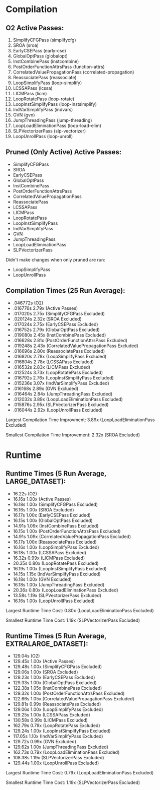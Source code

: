 # Compilation

## O2 Active Passes: 
1. SimplifyCFGPass (simplifycfg)
2. SROA (sroa)
3. EarlyCSEPass (early-cse)
4. GlobalOptPass (globalopt)
5. InstCombinePass (instcombine)
6. PostOrderFunctionAttrsPass (function-attrs)
7. CorrelatedValuePropagationPass (correlated-propagation)
8. ReassociatePass (reassociate)
9. LoopSimplifyPass (loop-simplify)
10. LCSSAPass (lcssa)
11. LICMPass (licm)
12. LoopRotatePass (loop-rotate)
13. LoopInstSimplifyPass (loop-instsimplify)
14. IndVarSimplifyPass (indvars)
15. GVN (gvn)
16. JumpThreadingPass (jump-threading)
17. LoopLoadEliminationPass (loop-load-elim)
18. SLPVectorizerPass (slp-vectorizer)
19. LoopUnrollPass (loop-unroll)

## Pruned (Only Active) Active Passes:
* SimplifyCFGPass
* SROA
* EarlyCSEPass
* GlobalOptPass
* InstCombinePass
* PostOrderFunctionAttrsPass
* CorrelatedValuePropagationPass
* ReassociatePass
* LCSSAPass
* LICMPass
* LoopRotatePass
* LoopInstSimplifyPass
* IndVarSimplifyPass
* GVN
* JumpThreadingPass
* LoopLoadEliminationPass
* SLPVectorizerPass

Didn't make changes when only pruned are run:
* LoopSimplifyPass
* LoopUnrollPass

## Compilation Times (25 Run Average):
* .046772s (O2)
* .016776s 2.79x (Active Passes)
* .017020s 2.75x (SimplifyCFGPass Excluded)
* .020124s 2.32x (SROA Excluded)
* .017024s 2.75x (EarlyCSEPass Excluded)
* .016752s 2.79x (GlobalOptPass Excluded)
* .019080s 2.45x (InstCombinePass Excluded)
* .016628s 2.81x (PostOrderFunctionAttrsPass Excluded)
* .019248s 2.43x (CorrelatedValuePropagationPass Excluded)
* .016696s 2.80x (ReassociatePass Excluded)
* .016820s 2.78x (LoopSimplifyPass Excluded)
* .016804s 2.78x (LCSSAPass Excluded)
* .016532s 2.83x (LICMPass Excluded)
* .012524s 3.73x (LoopRotatePass Excluded)
* .016792s 2.76x (LoopInstSimplifyPass Excluded)
* .015236s 3.07x (IndVarSimplifyPass Excluded)
* .016168s 2.89x (GVN Excluded)
* .016464s 2.84x (JumpThreadingPass Excluded)
* .012032s 3.89x (LoopLoadEliminationPass Excluded)
* .015876s 2.95x (SLPVectorizerPass Excluded)
* .016044s 2.92x (LoopUnrollPass Excluded)

Largest Compilation Time Improvment: 3.89x (LoopLoadEliminationPass Excluded)

Smallest Compilation Time Improvement: 2.32x (SROA Excluded)

# Runtime

## Runtime Times (5 Run Average, LARGE_DATASET):
* 16.22s (O2)
* 16.16s 1.00x (Active Passes)
* 16.18s 1.00x (SimplifyCFGPass Excluded)
* 16.16s 1.00x (SROA Excluded)
* 16.17s 1.00x (EarlyCSEPass Excluded)
* 16.15s 1.00x (GlobalOptPass Excluded)
* 14.91s 1.09x (InstCombinePass Excluded)
* 16.15s 1.00x (PostOrderFunctionAttrsPass Excluded)
* 14.91s 1.09x (CorrelatedValuePropagationPass Excluded)
* 16.17s 1.00x (ReassociatePass Excluded)
* 16.16s 1.00x (LoopSimplifyPass Excluded)
* 16.18s 1.00x (LCSSAPass Excluded)
* 16.32s 0.99x (LICMPass Excluded)
* 20.35s 0.80x (LoopRotatePass Excluded)
* 16.19s 1.00x (LoopInstSimplifyPass Excluded)
* 14.15s 1.15x (IndVarSimplifyPass Excluded)
* 16.18s 1.00x (GVN Excluded)
* 16.18s 1.00x (JumpThreadingPass Excluded)
* 20.36s 0.80x (LoopLoadEliminationPass Excluded)
* 13.58s 1.19x (SLPVectorizerPass Excluded)
* 16.16s 1.00x (LoopUnrollPass Excluded)
 
Largest Runtime Time Cost: 0.80x (LoopLoadEliminationPass Excluded)

Smallest Runtime Time Cost: 1.19x (SLPVectorizerPass Excluded)

## Runtime Times (5 Run Average, EXTRALARGE_DATASET):
* 129.04s (O2)
* 129.45s 1.00x (Active Passes)
* 129.48s 1.00x (SimplifyCFGPass Excluded)
* 129.06s 1.00x (SROA Excluded)
* 129.23s 1.00x (EarlyCSEPass Excluded)
* 129.33s 1.00x (GlobalOptPass Excluded)
* 122.38s 1.05x (InstCombinePass Excluded)
* 129.32s 1.00x (PostOrderFunctionAttrsPass Excluded)
* 122.66s 1.05x (CorrelatedValuePropagationPass Excluded)
* 129.81s 0.99x (ReassociatePass Excluded)
* 129.06s 1.00x (LoopSimplifyPass Excluded)
* 129.25s 1.00x (LCSSAPass Excluded)
* 130.58s 0.99x (LICMPass Excluded)
* 162.79s 0.79x (LoopRotatePass Excluded)
* 129.24s 1.00x (LoopInstSimplifyPass Excluded)
* 117.05s 1.10x (IndVarSimplifyPass Excluded)
* 129.72s 0.99x (GVN Excluded)
* 129.62s 1.00x (JumpThreadingPass Excluded)
* 162.73s 0.79x (LoopLoadEliminationPass Excluded)
* 108.38s 1.19x (SLPVectorizerPass Excluded)
* 129.44s 1.00x (LoopUnrollPass Excluded)
 
Largest Runtime Time Cost: 0.79x (LoopLoadEliminationPass Excluded)

Smallest Runtime Time Cost: 1.19x (SLPVectorizerPass Excluded)
